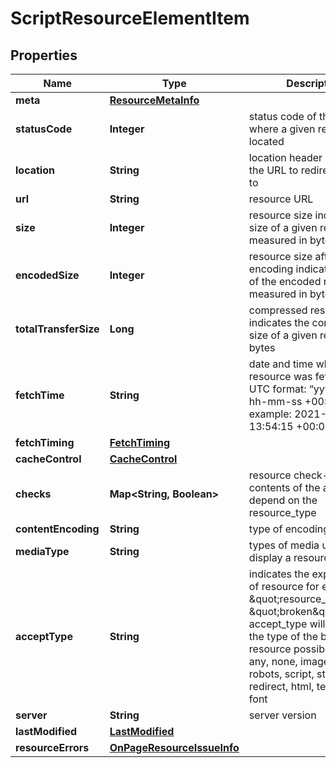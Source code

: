 

# ScriptResourceElementItem


## Properties

| Name | Type | Description | Notes |
|------------ | ------------- | ------------- | -------------|
|**meta** | [**ResourceMetaInfo**](ResourceMetaInfo.md) |  |  [optional] |
|**statusCode** | **Integer** | status code of the page where a given resource is located |  [optional] |
|**location** | **String** | location header indicates the URL to redirect a page to |  [optional] |
|**url** | **String** | resource URL |  [optional] |
|**size** | **Integer** | resource size indicates the size of a given resource measured in bytes |  [optional] |
|**encodedSize** | **Integer** | resource size after encoding indicates the size of the encoded resource measured in bytes |  [optional] |
|**totalTransferSize** | **Long** | compressed resource size indicates the compressed size of a given resource in bytes |  [optional] |
|**fetchTime** | **String** | date and time when a resource was fetched in the UTC format: “yyyy-mm-dd hh-mm-ss +00:00” example: 2021-02-17 13:54:15 +00:00 |  [optional] |
|**fetchTiming** | [**FetchTiming**](FetchTiming.md) |  |  [optional] |
|**cacheControl** | [**CacheControl**](CacheControl.md) |  |  [optional] |
|**checks** | **Map&lt;String, Boolean&gt;** | resource check-ups contents of the array depend on the resource_type |  [optional] |
|**contentEncoding** | **String** | type of encoding |  [optional] |
|**mediaType** | **String** | types of media used to display a resource |  [optional] |
|**acceptType** | **String** | indicates the expected type of resource for example, if \&quot;resource_type\&quot;: \&quot;broken\&quot;, accept_type will indicate the type of the broken resource possible values: any, none, image, sitemap, robots, script, stylesheet, redirect, html, text, other, font |  [optional] |
|**server** | **String** | server version |  [optional] |
|**lastModified** | [**LastModified**](LastModified.md) |  |  [optional] |
|**resourceErrors** | [**OnPageResourceIssueInfo**](OnPageResourceIssueInfo.md) |  |  [optional] |



